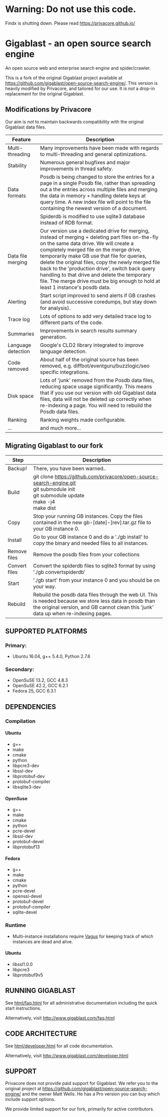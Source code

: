 # Warning: Do not use this code.

Findx is shutting down. Please read https://privacore.github.io/




# Gigablast - an open source search engine

An open source web and enterprise search engine and spider/crawler.

This is a fork of the original Gigablast project available at https://github.com/gigablast/open-source-search-engine/. This version is heavily modified by Privacore, and tailored for our use. It is *not* a drop-in replacement for the original Gigablast.

## Modifications by Privacore

Our aim is *not* to maintain backwards compatibility with the original Gigablast data files.

| Feature  | Description |
| ------------- | ------------- |
| Multi-threading | Many improvements have been made with regards to multi-threading and general optimizations.|
| Stability | Numerous general bugfixes and major improvements in thread safety.|
| Data formats | Posdb is being changed to store the entries for a page in a single Posdb file, rather than spreading out a the entries  across multiple files and merging the data in memory + handling delete keys at query time. A new index file will point to the file containing the newest version of a document. |
|| Spiderdb is modified to use sqlite3 database instead of RDB format.|
| Data file merging | Our version use a dedicated drive for merging, instead of merging + deleting part files on-the-fly on the same data drive. We will create a completely merged file on the merge drive, temporarily make GB use that file for queries, delete the original files, copy the newly merged file back to the 'production drive', switch back query handling to that drive and delete the temporary file. The merge drive must be big enough to hold at least 1 instance's posdb data.|
| Alerting | Start script improved to send alerts if GB crashes (and avoid successive coredumps, but stay down for analysis).|
| Trace log | Lots of options to add very detailed trace log to different parts of the code.|
| Summaries | Improvements in search results summary generation.|
| Language detection | Google's CLD2 library integrated to improve language detection.|
| Code removed | About half of the original source has been removed, e.g. diffbot/eventguru/buzzlogic/seo specific integrations.|
| Disk space | Lots of 'junk' removed from the Posdb data files, reducing space usage significantly. This means that if you use our version with old Gigablast data files, data will not be deleted up correctly when re-indexing a page. You will need to rebuild the Posdb data files.|
| Ranking | Ranking weights made configurable. |
|...|and much more...|

## Migrating Gigablast to our fork

| Step  | Description |
| ------------- | ------------- |
| Backup! | There, you have been warned.. |
| Build | git clone https://github.com/privacore/open-source-search-engine.git <br>git submodule init <br>git submodule update<br>make -j4<br>make dist|
| Copy | Stop your running GB instances. Copy the files contained in the new gb-[date]-[rev].tar.gz file to your GB instance 0.|
| Install | Go to your GB instance 0 and do a './gb install' to copy the binary and needed files to all instances.|
| Remove files | Remove the posdb files from your collections |
| Convert files | Convert the spiderdb files to sqlite3 format by using './gb convertspiderdb' |
| Start | './gb start' from your instance 0 and you should be on your way.|
| Rebuild | Rebuild the posdb data files through the web UI. This is needed because we store less data in posdb than the original version, and GB cannot clean this 'junk' data up when re-indexing pages.|


## SUPPORTED PLATFORMS
### Primary:
*    Ubuntu 16.04, g++ 5.4.0, Python 2.7.6

### Secondary:
*    OpenSuSE 13.2, GCC 4.8.3
*    OpenSuSE 42.2, GCC 6.2.1
*    Fedora 25, GCC 6.3.1

## DEPENDENCIES
### Compilation
#### Ubuntu
*    g++
*    make
*    cmake
*    python
*    libpcre3-dev
*    libssl-dev
*    libprotobuf-dev
*    protobuf-compiler
*    libsqlite3-dev

#### OpenSuse
*    g++
*    make
*    cmake
*    python
*    pcre-devel
*    libssl-dev
*    protobuf-devel
*    libprotobuf13

#### Fedora
*    g++
*    make
*    cmake
*    python
*    pcre-devel
*    openssl-devel
*    protobuf-devel
*    protobuf-compiler
*    sqlite-devel

### Runtime
*    Multi-instance installations require [Vagus](https://github.com/privacore/vagus) for keeping track of which instances are dead and alive.

#### Ubuntu
*    libssl1.0.0
*    libpcre3
*    libprotobuf9v5

## RUNNING GIGABLAST
See <a href=html/faq.html>html/faq.html</a> for all administrative documentation including the quick start instructions.

Alternatively, visit http://www.gigablast.com/faq.html

## CODE ARCHITECTURE
See <a href=html/developer.html>html/developer.html</a> for all code documentation.

Alternatively, visit http://www.gigablast.com/developer.html

## SUPPORT
Privacore does not provide paid support for Gigablast. We refer you to the original project at https://github.com/gigablast/open-source-search-engine/ and the owner Matt Wells. He has a Pro version you can buy which include support options.

We provide limited support for our fork, primarily for active contributors.
